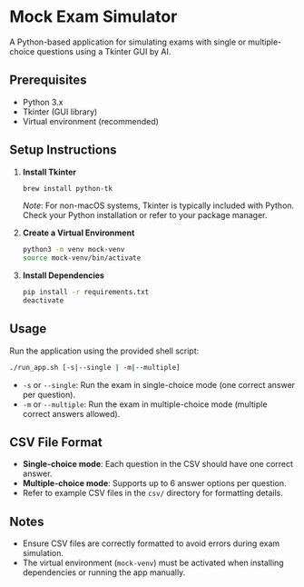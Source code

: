 # Mock Exam Simulator

A Python-based application for simulating exams with single or multiple-choice questions using a Tkinter GUI by AI.

## Prerequisites
- Python 3.x
- Tkinter (GUI library)
- Virtual environment (recommended)

## Setup Instructions
1. **Install Tkinter**
   ```bash
   brew install python-tk
   ```
   *Note*: For non-macOS systems, Tkinter is typically included with Python. Check your Python installation or refer to your package manager.

2. **Create a Virtual Environment**
   ```bash
   python3 -m venv mock-venv
   source mock-venv/bin/activate
   ```

3. **Install Dependencies**
   ```bash
   pip install -r requirements.txt
   deactivate
   ```

## Usage
Run the application using the provided shell script:
```bash
./run_app.sh [-s|--single | -m|--multiple]
```

- `-s` or `--single`: Run the exam in single-choice mode (one correct answer per question).
- `-m` or `--multiple`: Run the exam in multiple-choice mode (multiple correct answers allowed).

## CSV File Format
- **Single-choice mode**: Each question in the CSV should have one correct answer.
- **Multiple-choice mode**: Supports up to 6 answer options per question.
- Refer to example CSV files in the `csv/` directory for formatting details.

## Notes
- Ensure CSV files are correctly formatted to avoid errors during exam simulation.
- The virtual environment (`mock-venv`) must be activated when installing dependencies or running the app manually.
